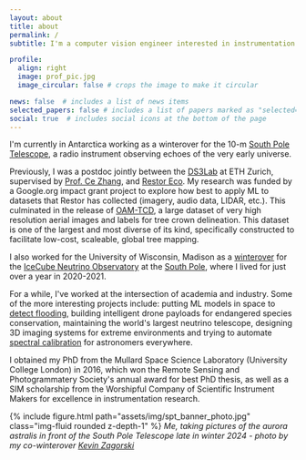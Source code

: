 ```yaml
---
layout: about
title: about
permalink: /
subtitle: I'm a computer vision engineer interested in instrumentation and applying machine learning for social good.

profile:
  align: right
  image: prof_pic.jpg
  image_circular: false # crops the image to make it circular

news: false  # includes a list of news items
selected_papers: false # includes a list of papers marked as "selected={true}"
social: true  # includes social icons at the bottom of the page
---
```


I'm currently in Antarctica working as a winterover for the 10-m [South Pole Telescope](https://pole.uchicago.edu/), a radio instrument observing echoes of the very early universe.

Previously, I was a postdoc jointly between the [DS3Lab](https://ds3lab.inf.ethz.ch/) at ETH Zurich, supervised by [Prof. Ce Zhang](https://zhangce.github.io/), and [Restor Eco](https://restor.eco). My research was funded by a Google.org impact grant project to explore how best to apply ML to datasets that Restor has collected (imagery, audio data, LIDAR, etc.). This culminated in the release of [OAM-TCD](https://restor-foundation.github.io/tcd/), a large dataset of very high resolution aerial images and labels for tree crown delineation. This dataset is one of the largest and most diverse of its kind, specifically constructed to facilitate low-cost, scaleable, global tree mapping.

I also worked for the University of Wisconsin, Madison as a [winterover](https://icecube.wisc.edu/news/life-at-the-pole/2020/11/meet-icecube-2020-2021-winterovers-josh-and-martin/) for the [IceCube Neutrino Observatory](https://icecube.wisc.edu/) at the [South Pole](https://www.nsf.gov/geo/opp/support/southp.jsp), where I lived for just over a year in 2020-2021.

For a while, I've worked at the intersection of academia and industry. Some of the more interesting projects include: putting ML models in space to [detect flooding](https://www.nature.com/articles/s41598-021-86650-z), building intelligent drone payloads for endangered species conservation, maintaining the world's largest neutrino telescope, designing 3D imaging systems for extreme environments and trying to automate [spectral calibration](https://github.com/jveitchmichaelis/rascal) for astronomers everywhere.

I obtained my PhD from the Mullard Space Science Laboratory (University College London) in 2016, which won the Remote Sensing and Photogrammatery Society's annual award for best PhD thesis, as well as a SIM scholarship from the Worshipful Company of Scientific Instrument Makers for excellence in instrumentation research.


{% include figure.html path="assets/img/spt_banner_photo.jpg" class="img-fluid rounded z-depth-1" %}
_Me, taking pictures of the aurora astralis in front of the South Pole Telescope late in winter 2024 - photo by my co-winterover [Kevin Zagorski](https://www.kevinzag.com/home)_
